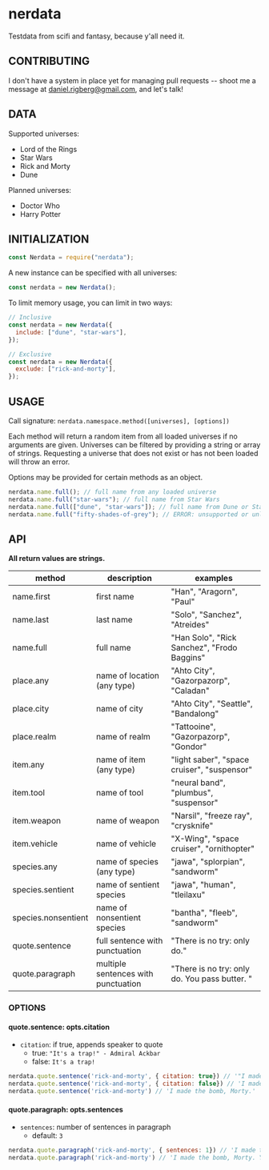 # nerdata

Testdata from scifi and fantasy, because y'all need it.

## CONTRIBUTING
I don't have a system in place yet for managing pull requests -- shoot me a message at daniel.rigberg@gmail.com, and let's talk!

## DATA

Supported universes:
- Lord of the Rings
- Star Wars
- Rick and Morty
- Dune

Planned universes:
- Doctor Who
- Harry Potter

## INITIALIZATION

```js
const Nerdata = require("nerdata");
```

A new instance can be specified with all universes:

```js
const nerdata = new Nerdata();
```

To limit memory usage, you can limit in two ways:

```js
// Inclusive
const nerdata = new Nerdata({
  include: ["dune", "star-wars"],
});
```

```js
// Exclusive
const nerdata = new Nerdata({
  exclude: ["rick-and-morty"],
});
```

## USAGE

Call signature: `nerdata.namespace.method([universes], [options])`

Each method will return a random item from all loaded universes if no arguments are given. Universes can be filtered by providing a string or array of strings. Requesting a universe that does not exist or has not been loaded will throw an error.

Options may be provided for certain methods as an object.

```js
nerdata.name.full(); // full name from any loaded universe
nerdata.name.full("star-wars"); // full name from Star Wars
nerdata.name.full(["dune", "star-wars"]); // full name from Dune or Star Wars
nerdata.name.full("fifty-shades-of-grey"); // ERROR: unsupported or unloaded
```



## API

**All return values are strings.**

| method              | description                         | examples                                      |
| ------------------- | ----------------------------------- | --------------------------------------------- |
| name.first          | first name                          | "Han", "Aragorn", "Paul"                      |
| name.last           | last name                           | "Solo", "Sanchez", "Atreides"                 |
| name.full           | full name                           | "Han Solo", "Rick Sanchez", "Frodo Baggins"   |
| place.any           | name of location (any type)         | "Ahto City", "Gazorpazorp", "Caladan"         |
| place.city          | name of city                        | "Ahto City", "Seattle", "Bandalong"           |
| place.realm         | name of realm                       | "Tattooine", "Gazorpazorp", "Gondor"          |
| item.any            | name of item (any type)             | "light saber", "space cruiser", "suspensor"   |
| item.tool           | name of tool                        | "neural band", "plumbus", "suspensor"         |
| item.weapon         | name of weapon                      | "Narsil", "freeze ray", "crysknife"           |
| item.vehicle        | name of vehicle                     | "X-Wing", "space cruiser", "ornithopter"      |
| species.any         | name of species (any type)          | "jawa", "splorpian", "sandworm"               |
| species.sentient    | name of sentient species            | "jawa", "human", "tleilaxu"                   |
| species.nonsentient | name of nonsentient species         | "bantha", "fleeb", "sandworm"                 |
| quote.sentence      | full sentence with punctuation      | "There is no try: only do."                   |
| quote.paragraph     | multiple sentences with punctuation | "There is no try: only do. You pass butter. " |

### OPTIONS

#### quote.sentence: opts.citation
  - `citation`: if true, appends speaker to quote
    - true: `"It's a trap!" - Admiral Ackbar`
    - false: `It's a trap!`

```js
nerdata.quote.sentence('rick-and-morty', { citation: true}) // '"I made the bomb, Morty." - Rick Sanchez'
nerdata.quote.sentence('rick-and-morty', { citation: false}) // 'I made the bomb, Morty.'
nerdata.quote.sentence('rick-and-morty') // 'I made the bomb, Morty.'
```

#### quote.paragraph: opts.sentences
  - `sentences`: number of sentences in paragraph
    - default: `3`

```js
nerdata.quote.paragraph('rick-and-morty', { sentences: 1}) // 'I made the bomb, Morty.'
nerdata.quote.paragraph('rick-and-morty') // 'I made the bomb, Morty. You pass butter. I mean, why would a Pop-Tart want to live inside a toaster, Rick?'
```